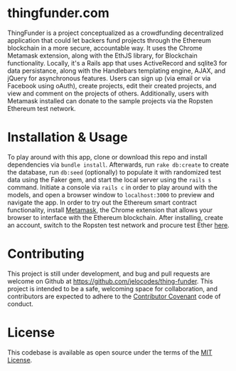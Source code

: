 # thingfunder.com

ThingFunder is a project conceptualized as a crowdfunding decentralized application that could let backers fund projects through the Ethereum blockchain in a more secure, accountable way. It uses the Chrome Metamask extension, along with the EthJS library, for Blockchain functionality. Locally, it's a Rails app that uses ActiveRecord and sqlite3 for data persistance, along with the Handlebars templating engine, AJAX, and jQuery for asynchronous features. Users can sign up (via email or via Facebook using oAuth), create projects, edit their created projects, and view and comment on the projects of others. Additionally, users with Metamask installed can donate to the sample projects via the Ropsten Ethereum test network. 

# Installation & Usage

To play around with this app, clone or download this repo and install dependencies via ```bundle install```. Afterwards, run ```rake db:create``` to create the database, run ```db:seed``` (optionally) to populate it with randomized test data using the Faker gem, and start the local server using the ```rails s``` command. Initiate a console via ```rails c``` in order to play around with the models, and open a browser window to ```localhost:3000``` to preview and navigate the app. In order to try out the Ethereum smart contract functionality, install [Metamask](https://metamask.io/), the Chrome extension that allows your browser to interface with the Ethereum blockchain. After installing, create an account, switch to the Ropsten test network and procure test Ether [here](https://faucet.metamask.io).

# Contributing

This project is still under development, and bug and pull requests are welcome on Github at https://github.com/jelocodes/thing-funder. This project is intended to be a safe, welcoming space for collaboration, and contributors are expected to adhere to the [Contributor Covenant](http://contributor-covenant.org/) code of conduct.

# License

This codebase is available as open source under the terms of the [MIT License](http://opensource.org/licenses/MIT).
